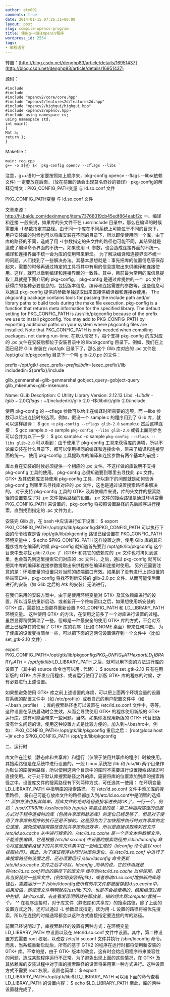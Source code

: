 ```yaml
---
author: ety001
comments: true
date: 2014-01-15 07:26:31+00:00
layout: post
slug: compile-opencv-program
title: 使用g++编译OpenCV程序
wordpress_id: 2554
tags:
- 编程语言
---
```


转自：[http://blog.csdn.net/denghp83/article/details/16951437](http://blog.csdn.net/denghp83/article/details/16951437)

源码：
```
#include
#include
#include "opencv2/core/core.hpp"
#include "opencv2/features2d/features2d.hpp"
#include "opencv2/highgui/highgui.hpp"
#include <opencv2/opencv.hpp>
#include using namespace cv;
using namespace std;
int main()
{
Mat a;
return 1;
}
```

Makefile：
```
main: reg.cpp
g++ -o ${@} $< `pkg-config opencv --cflags --libs `
```

注意，g++语句一定要按照如上顺序来，pkg-config opencv --flags --libs(依赖文件) 一定要放在后面。（放在前面的话会出现莫名奇妙的错误）
pkg-config的解释见博文：PKG_CONFIG_PATH变量 与 ld.so.conf 文件

PKG_CONFIG_PATH变量 与 ld.so.conf 文件

文章来源：http://hi.baidu.com/dexinmeng/item/73768319cb45edf864eabf2c
一、编译和连接
一般来说，如果库的头文件不在 /usr/include 目录中，那么在编译的时候需要用 -I 参数指定其路径。由于同一个库在不同系统上可能位于不同的目录下，用户安装库的时候也可以将库安装在不同的目录下，所以即使使用同一个库，由于库的路径的不同，造成了用 -I 参数指定的头文件的路径也可能不同，其结果就是造成了编译命令界面的不统一。如果使用 -L 参数，也会造成连接界面的不统一。编译和连接界面不统一会为库的使用带来麻烦。
为了解决编译和连接界面不统一的问题，人们找到了一些解决办法。其基本思想就是：事先把库的位置信息等保存起来，需要的时候再通过特定的工具将其中有用的信息提取出来供编译和连接使用。这样，就可以做到编译和连接界面的一致性。其中，目前最为常用的库信息提取工具就是下面介绍的 pkg-config。
pkg-config 是通过库提供的一个 .pc 文件获得库的各种必要信息的，包括版本信息、编译和连接需要的参数等。这些信息可以通过 pkg-config 提供的参数单独提取出来直接供编译器和连接器使用。
The pkgconfig package contains tools for passing the include path and/or library paths to build tools during the make file execution.
pkg-config is a function that returns meta information for the specified library.
The default setting for PKG_CONFIG_PATH is /usr/lib/pkgconfig because of the prefix we use to install pkgconfig. You may add to PKG_CONFIG_PATH by exporting additional paths on your system where pkgconfig files are installed. Note that PKG_CONFIG_PATH is only needed when compiling packages, not during run-time.
在默认情况下，每个支持 pkg-config 的库对应的 .pc 文件在安装后都位于安装目录中的 lib/pkgconfig 目录下。例如，我们在上面已经将 Glib 安装在 /opt/gtk 目录下了，那么这个 Glib 库对应的 .pc 文件是 /opt/gtk/lib/pkgconfig 目录下一个叫 glib-2.0.pc 的文件：

prefix=/opt/gtk/
exec_prefix=${prefix}
libdir=${exec_prefix}/lib
includedir=${prefix}/include

glib_genmarshal=glib-genmarshal
gobject_query=gobject-query
glib_mkenums=glib-mkenums

Name: GLib
Description: C Utility Library
Version: 2.12.13
Libs: -L${libdir} -lglib-2.0
Cflags: -I${includedir}/glib-2.0 -I${libdir}/glib-2.0/include

使用 pkg-config 的 --cflags 参数可以给出在编译时所需要的选项，而 --libs 参数可以给出连接时的选项。例如，假设一个 sample.c 的程序用到了 Glib 库，就可以这样编译：
$ gcc -c `pkg-config --cflags glib-2.0` sample.c
然后这样连接：
$ gcc sample.o -o sample `pkg-config --libs glib-2.0`
或者上面两步也可以合并为以下一步：
$ gcc sample.c -o sample `pkg-config --cflags --libs glib-2.0`
可以看到：由于使用了 pkg-config 工具来获得库的选项，所以不论库安装在什么目录下，都可以使用相同的编译和连接命令，带来了编译和连接界面的统一。
使用 pkg-config 工具提取库的编译和连接参数有两个基本的前提：

库本身在安装的时候必须提供一个相应的 .pc 文件。不这样做的库说明不支持 pkg-config 工具的使用。
pkg-config 必须知道要到哪里去寻找此 .pc 文件。
GTK+ 及其依赖库支持使用 pkg-config 工具，所以剩下的问题就是如何告诉 pkg-config 到哪里去寻找库对应的 .pc 文件，这也是通过设置搜索路径来解决的。
对于支持 pkg-config 工具的 GTK+ 及其依赖库来说，库的头文件的搜索路径的设置变成了对 .pc 文件搜索路径的设置。.pc 文件的搜索路径是通过环境变量 PKG_CONFIG_PATH 来设置的，pkg-config 将按照设置路径的先后顺序进行搜索，直到找到指定的 .pc 文件为止。

安装完 Glib 后，在 bash 中应该进行如下设置：
$ export PKG_CONFIG_PATH=/opt/gtk/lib/pkgconfig:$PKG_CONFIG_PATH
可以执行下面的命令检查是否 /opt/gtk/lib/pkgconfig 路径已经设置在 PKG_CONFIG_PATH 环境变量中：
$ echo $PKG_CONFIG_PATH
这样设置之后，使用 Glib 库的其它程序或库在编译的时候 pkg-config 就知道首先要到 /opt/gtk/lib/pkgconfig 这个目录中去寻找 glib-2.0.pc 了（GTK+ 和其它的依赖库的 .pc 文件也将拷贝到这里，也会首先到这里搜索它们对应的 .pc 文件）。之后，通过 pkg-config 就可以把其中库的编译和连接参数提取出来供程序在编译和连接时使用。
另外还需要注意的是：环境变量的设置只对当前的终端窗口有效。如果到了没有进行上述设置的终端窗口中，pkg-config 将找不到新安装的 glib-2.0.pc 文件、从而可能使后面进行的安装（如 Glib 之后的 Atk 的安装）无法进行。

在我们采用的安装方案中，由于是使用环境变量对 GTK+ 及其依赖库进行的设置，所以当系统重新启动、或者新开一个终端窗口之后，如果想使用新安装的 GTK+ 库，需要如上面那样重新设置 PKG_CONFIG_PATH 和 LD_LIBRARY_PATH 环境变量。
这种使用 GTK+ 的方法，在使用之前多了一个对库进行设置的过程。虽然显得稍微繁琐了一些，但却是一种最安全的使用 GTK+ 库的方式，不会对系统上已经存在的使用了 GTK+ 库的程序（比如 GNOME 桌面）带来任何冲击。
为了使库的设置变得简单一些，可以把下面的这两句设置保存到一个文件中（比如 set_gtk-2.10 文件）:

export PKG_CONFIG_PATH=/opt/gtk/lib/pkgconfig:$PKG_CONFIG_PATH
export LD_LIBRARY_PATH=/opt/gtk/lib:$LD_LIBRARY_PATH
之后，就可以用下面的方法进行库的设置了（其中的 source 命令也可以用 . 代替）：
$ source set_gtk-2.10
只有在用新版的 GTK+ 库开发应用程序、或者运行使用了新版 GTK+ 库的程序的时候，才有必要进行上述设置。

如果想避免使用 GTK+ 库之前上述设置的麻烦，可以把上面两个环境变量的设置在系统的配置文件中（如 /etc/profile）或者自己的用户配置文件中（如 ~/.bash_profile） ；库的搜索路径也可以设置在 /etc/ld.so.conf 文件中，等等。这种设置在系统启动时会生效，从而会导致使用 GTK+ 的程序使用新版的 GTK+ 运行库，这有可能会带来一些问题。当然，如果你发现用新版的 GTK+ 代替旧版没有什么问题的话，使用这种设置方式是比较方便的。加入到~/.bashrc中，例如：
PKG_CONFIG_PATH=/opt/gtk/lib/pkgconfig
重启之后：
[root@localhost ~]# echo $PKG_CONFIG_PATH
/opt/gtk/lib/pkgconfig

二、运行时

库文件在连接（静态库和共享库）和运行（仅限于使用共享库的程序）时被使用，其搜索路径是在系统中进行设置的。一般 Linux 系统把 /lib 和 /usr/lib 两个目录作为默认的库搜索路径，所以使用这两个目录中的库时不需要进行设置搜索路径即可直接使用。对于处于默认库搜索路径之外的库，需要将库的位置添加到库的搜索路径之中。设置库文件的搜索路径有下列两种方式，可任选其一使用：
在环境变量 LD_LIBRARY_PATH 中指明库的搜索路径。
在 /etc/ld.so.conf 文件中添加库的搜索路径。
将自己可能存放库文件的路径都加入到/etc/ld.so.conf中是明智的选择 ^_^
添加方法也极其简单，将库文件的绝对路径直接写进去就OK了，一行一个。例如：
/usr/X11R6/lib
/usr/local/lib
/opt/lib
需要注意的是：第二种搜索路径的设置方式对于程序连接时的库（包括共享库和静态库）的定位已经足够了，但是对于使用了共享库的程序的执行还是不够的。这是因为为了加快程序执行时对共享库的定位速度，避免使用搜索路径查找共享库的低效率，所以是直接读取库列表文件 /etc/ld.so.cache 从中进行搜索的。/etc/ld.so.cache 是一个非文本的数据文件，不能直接编辑，它是根据 /etc/ld.so.conf 中设置的搜索路径由 /sbin/ldconfig 命令将这些搜索路径下的共享库文件集中在一起而生成的（ldconfig 命令要以 root 权限执行）。因此，为了保证程序执行时对库的定位，在 /etc/ld.so.conf 中进行了库搜索路径的设置之后，还必须要运行 /sbin/ldconfig 命令更新 /etc/ld.so.cache 文件之后才可以。ldconfig ,简单的说，它的作用就是将/etc/ld.so.conf列出的路径下的库文件 缓存到/etc/ld.so.cache 以供使用。因此当安装完一些库文件，(例如刚安装好glib)，或者修改ld.so.conf增加新的库路径后，需要运行一下 /sbin/ldconfig使所有的库文件都被缓存到ld.so.cache中，如果没做，即使库文件明明就在/usr/lib下的，也是不会被使用的，结果编译过程中抱错，缺少xxx库，去查看发现明明就在那放着，搞的想大骂computer蠢猪一个。 ^_^
在程序连接时，对于库文件（静态库和共享库）的搜索路径，除了上面的设置方式之外，还可以通过 -L 参数显式指定。因为用 -L 设置的路径将被优先搜索，所以在连接的时候通常都会以这种方式直接指定要连接的库的路径。

前面已经说明过了，库搜索路径的设置有两种方式：在环境变量 LD_LIBRARY_PATH 中设置以及在 /etc/ld.so.conf 文件中设置。其中，第二种设置方式需要 root 权限，以改变 /etc/ld.so.conf 文件并执行 /sbin/ldconfig 命令。而且，当系统重新启动后，所有的基于 GTK2 的程序在运行时都将使用新安装的 GTK+ 库。不幸的是，由于 GTK+ 版本的改变，这有时会给应用程序带来兼容性的问题，造成某些程序运行不正常。为了避免出现上面的这些情况，在 GTK+ 及其依赖库的安装过程中对于库的搜索路径的设置将采用第一种方式进行。这种设置方式不需要 root 权限，设置也简单：
$ export LD_LIBRARY_PATH=/opt/gtk/lib:$LD_LIBRARY_PATH
可以用下面的命令查看 LD_LIBRAY_PATH 的设置内容：
$ echo $LD_LIBRARY_PATH
至此，库的两种设置就完成了。

